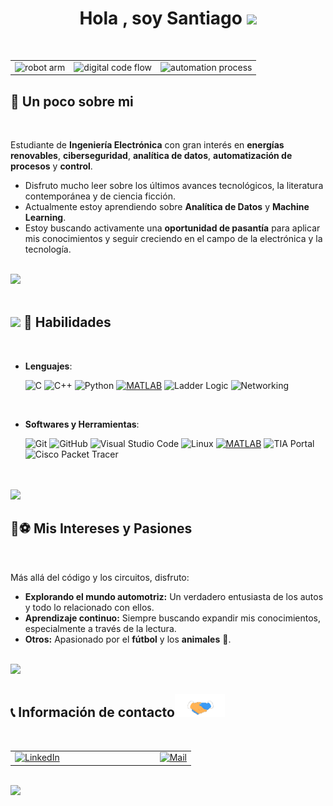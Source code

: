 <!--
**dsantiago14/dsantiago14** is a ✨ _special_ ✨ repository because its `README.md` (this file) appears on your GitHub profile.

Here are some ideas to get you started:

- 🔭 I’m currently working on ...
- 🌱 I’m currently learning ...
- 👯 I’m looking to collaborate on ...
- 🤔 I’m looking for help with ...
- 💬 Ask me about ...
- 📫 How to reach me: ...
- 😄 Pronouns: ...
- ⚡ Fun fact: ...
-->

<h1 align="center"><b>Hola , soy Santiago </b><img src="https://media.giphy.com/media/hvRJCLFzcasrR4ia7z/giphy.gif" width="35"></h1>
<!--  -->
<br>


<div align="center">
  <table>
    <tr>
      <td align="left">
        <img src="https://media4.giphy.com/media/v1.Y2lkPTc5MGI3NjExZXZrZmt0YW91eW42Y2F4em1wemgwNHhwcXY2cDNmaG8zcnV2dWk0cSZlcD12MV9pbnRlcm5hbF9naWZfYnlfaWQmY3Q9Zw/RDZo7znAdn2u7sAcWH/giphy.gif" width="245px" alt="robot arm">
      </td>
      <td align="center">
        <img src="https://i.gifer.com/J4o.gif" width="245px" alt="digital code flow">
      </td>
      <td align="right">
        <img src="https://imarticus.org/blog/wp-content/uploads/2020/05/pa1.gif" width="245px" alt="automation process">
      </td>
    </tr>
  </table>
</div>
	
## 🔭 **Un poco sobre mi**



<br>

Estudiante de **Ingeniería Electrónica** con gran interés en **energías renovables**, **ciberseguridad**, **analítica de datos**, **automatización de procesos** y **control**.
- Disfruto mucho leer sobre los últimos avances tecnológicos, la literatura contemporánea y de ciencia ficción.
- Actualmente estoy aprendiendo sobre **Analítica de Datos** y **Machine Learning**.
- Estoy buscando activamente una **oportunidad de pasantía** para aplicar mis conocimientos y seguir creciendo en el campo de la electrónica y la tecnología.
<br><br>

<img src="https://user-images.githubusercontent.com/73097560/115834477-dbab4500-a447-11eb-908a-139a6edaec5c.gif"><br><br>

## <img src="https://media2.giphy.com/media/QssGEmpkyEOhBCb7e1/giphy.gif?cid=ecf05e47a0n3gi1bfqntqmob8g9aid1oyj2wr3ds3mg700bl&rid=giphy.gif" width ="25"><b> 🚀 Habilidades</b>
<br>

<p align="center">

- **Lenguajes**:
    
    ![C](https://img.shields.io/badge/C%20-%232370ED.svg?style=for-the-badge&logo=c&logoColor=white)
    ![C++](https://img.shields.io/badge/C++%20-%2300599C.svg?style=for-the-badge&logo=c%2B%2B&logoColor=white)
    ![Python](https://img.shields.io/badge/Python%20-%2314354C.svg?style=for-the-badge&logo=python&logoColor=white)
    [![MATLAB](https://img.shields.io/badge/MATLAB-%23D2691E.svg?style=for-the-badge&logo=mathworks&logoColor=white)](https://www.mathworks.com/)
    ![Ladder Logic](https://img.shields.io/badge/Ladder%20Logic-%238B0000.svg?style=for-the-badge&logo=siemens&logoColor=white)
    ![Networking](https://img.shields.io/badge/Networking-%23006600.svg?style=for-the-badge&logo=cisco&logoColor=white)

     
<br>

- **Softwares y Herramientas**:

    ![Git](https://img.shields.io/badge/git-%23F05033.svg?style=for-the-badge&logo=git&logoColor=white)
    ![GitHub](https://img.shields.io/badge/github-%23121011.svg?style=for-the-badge&logo=github&logoColor=white)
    ![Visual Studio Code](https://img.shields.io/badge/Visual%20Studio%20Code-0078d7.svg?style=for-the-badge&logo=visual-studio-code&logoColor=white)
    ![Linux](https://img.shields.io/badge/Linux-FCC624?style=for-the-badge&logo=linux&logoColor=black)
    [![MATLAB](https://img.shields.io/badge/MATLAB-%23D2691E.svg?style=for-the-badge&logo=mathworks&logoColor=white)](https://www.mathworks.com/)
    ![TIA Portal](https://img.shields.io/badge/TIA%20Portal-black?style=for-the-badge&logo=siemens)
    ![Cisco Packet Tracer](https://img.shields.io/badge/Cisco%20Packet%20Tracer-%23006600.svg?style=for-the-badge&logo=cisco&logoColor=white)
    
<br>

<br>
<img src="https://user-images.githubusercontent.com/73097560/115834477-dbab4500-a447-11eb-908a-139a6edaec5c.gif">
<br>

## 🐾⚽ **Mis Intereses y Pasiones**

<br>

Más allá del código y los circuitos, disfruto:

* **Explorando el mundo automotriz:** Un verdadero entusiasta de los autos y todo lo relacionado con ellos.
* **Aprendizaje continuo:** Siempre buscando expandir mis conocimientos, especialmente a través de la lectura.
* **Otros:** Apasionado por el **fútbol** y los **animales** 🐾.



<br>
<img src="https://user-images.githubusercontent.com/73097560/115834477-dbab4500-a447-11eb-908a-139a6edaec5c.gif">
<br>

</p>

## <b> 📞 Información de contacto</b><img src="https://github.com/0xAbdulKhalid/0xAbdulKhalid/raw/main/assets/mdImages/handshake.gif" width ="80">
<br>
<div align="center">
  <table border="0" cellspacing="0" cellpadding="0" style="width: auto; border: none; border-collapse: collapse;">
    <tr>
      <td style="padding-right: 80px; border: none;">
        <a href="https://www.linkedin.com/in/david-santiago-diaz-camacho-1a61b1336/" target="_blank">
          <img src="https://img.shields.io/badge/linkedin: Santiago%20Diaz-%2300acee.svg?color=405DE6&style=for-the-badge&logo=linkedin&logoColor=white" alt="LinkedIn" height="40px"/>
        </a>
      </td>
      <td style="padding-left: 80px; border: none;">
        <a href="mailto:dsantiagodiazc03@gmail.com" target="_blank">
          <img src="https://img.shields.io/badge/gmail: Santiago%20Diaz-%23EA4335.svg?style=for-the-badge&logo=gmail&logoColor=white" alt="Mail" height="40px"/>
        </a>
      </td>
    </tr>
  </table>
</div>

<br>
<img src="https://user-images.githubusercontent.com/73097560/115834477-dbab4500-a447-11eb-908a-139a6edaec5c.gif"><br><br>
<br>
